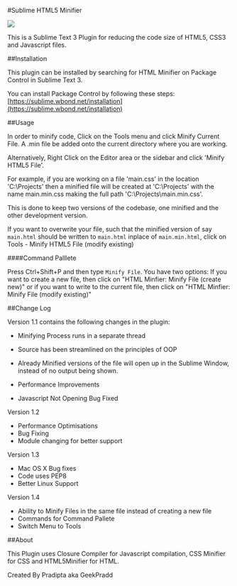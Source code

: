 #Sublime HTML5 Minifier

<a href="https://packagecontrol.io/packages/HTML%20Minifier"><img src="https://packagecontrol.herokuapp.com/downloads/HTML%20Minifier.svg"></a>

This is a Sublime Text 3 Plugin for reducing the code size of HTML5, CSS3 and Javascript files. 

##Installation

This plugin can be installed by searching for HTML Minifier on Package Control in Sublime Text 3. 

You can install Package Control by following these steps: [https://sublime.wbond.net/installation](https://sublime.wbond.net/installation)

##Usage

In order to minify code, Click on the Tools menu and click Minify Current File. A .min file be added onto the current directory where you are working. 

Alternatively, Right Click on the Editor area or the sidebar and click 'Minify HTML5 File'.

For example, if you are working on a file 'main.css' in the location 'C:\Projects\' then a minified file will be created at 'C:\Projects\' with the name main.min.css making the full path 'C:\Projects\main.min.css'.

This is done to keep two versions of the codebase, one minified and the other development version.

If you want to overwrite your file, such that the minified version of say `main.html` should be written to `main.html` inplace of `main.min.html`, click on Tools - Minify HTML5 File (modify existing)

####Command Palllete

Press Ctrl+Shift+P and then type `Minify File`. You have two options:
If you want to create a new file, then click on "HTML Minfier: Minify File (create new)" or if you want to write to the current file, then click on "HTML Minfier: Minify File (modify existing)"

##Change Log

Version 1.1 contains the following changes in the plugin:

- Minifying Process runs in a separate thread

- Source has been streamlined on the principles of OOP

- Already Minified versions of the file will open up in the Sublime Window, instead of no output being shown.

- Performance Improvements

- Javascript Not Opening Bug Fixed 


Version 1.2

- Performance Optimisations
- Bug Fixing
- Module changing for better support

Version 1.3 

- Mac OS X Bug fixes 
- Code uses PEP8 
- Better Linux Support

Version 1.4 

- Ability to Minify Files in the same file instead of creating a new file 
- Commands for Command Pallete 
- Switch Menu to Tools 

##About 

This Plugin uses Closure Compiler for Javascript compilation, CSS Minifier for CSS and HTML5Minifier for HTML.

Created By Pradipta aka GeekPradd
